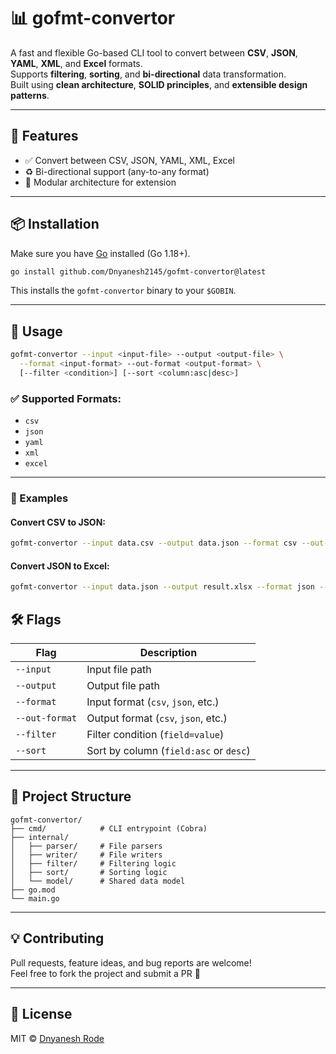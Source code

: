 # 📊 gofmt-convertor

A fast and flexible Go-based CLI tool to convert between **CSV**, **JSON**, **YAML**, **XML**, and **Excel** formats.  
Supports **filtering**, **sorting**, and **bi-directional** data transformation.  
Built using **clean architecture**, **SOLID principles**, and **extensible design patterns**.

---

## 🚀 Features

- ✅ Convert between CSV, JSON, YAML, XML, Excel
- ♻️ Bi-directional support (any-to-any format)
- 🧱 Modular architecture for extension

---

## 📦 Installation

Make sure you have [Go](https://golang.org/dl/) installed (Go 1.18+).

```bash
go install github.com/Dnyanesh2145/gofmt-convertor@latest
```

This installs the `gofmt-convertor` binary to your `$GOBIN`.

---

## 🧪 Usage

```bash
gofmt-convertor --input <input-file> --output <output-file> \
  --format <input-format> --out-format <output-format> \
  [--filter <condition>] [--sort <column:asc|desc>]
```

### ✅ Supported Formats:
- `csv`
- `json`
- `yaml`
- `xml`
- `excel`

---

### 📄 Examples

#### Convert CSV to JSON:
```bash
gofmt-convertor --input data.csv --output data.json --format csv --out-format json
```

#### Convert JSON to Excel:
```bash
gofmt-convertor --input data.json --output result.xlsx --format json --out-format excel
```

## 🛠 Flags

| Flag         | Description                              |
|--------------|------------------------------------------|
| `--input`     | Input file path                          |
| `--output`    | Output file path                         |
| `--format`    | Input format (`csv`, `json`, etc.)       |
| `--out-format`| Output format (`csv`, `json`, etc.)      |
| `--filter`    | Filter condition (`field=value`)         |
| `--sort`      | Sort by column (`field:asc` or `desc`)   |

---

## 📁 Project Structure

```
gofmt-convertor/
├── cmd/            # CLI entrypoint (Cobra)
├── internal/
│   ├── parser/     # File parsers
│   ├── writer/     # File writers
│   ├── filter/     # Filtering logic
│   ├── sort/       # Sorting logic
│   └── model/      # Shared data model
├── go.mod
└── main.go
```

---

## 💡 Contributing

Pull requests, feature ideas, and bug reports are welcome!  
Feel free to fork the project and submit a PR 🚀

---

## 📜 License

MIT © [Dnyanesh Rode](https://github.com/Dnyanesh2145)
